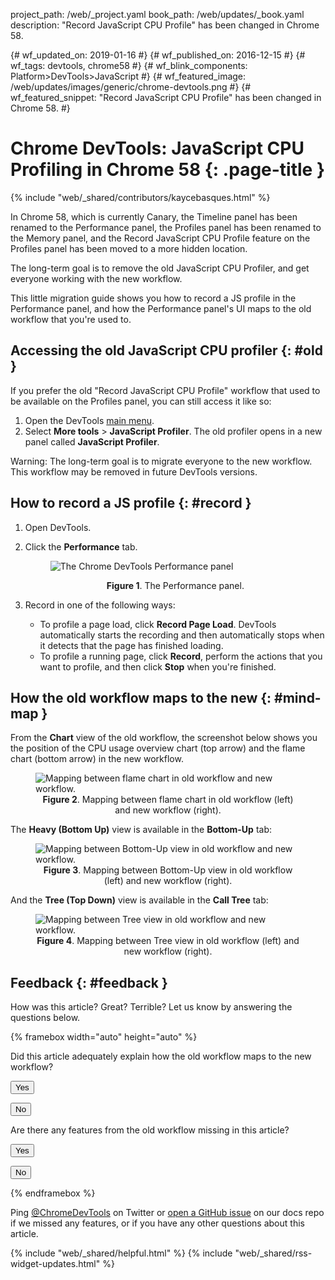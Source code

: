 project_path: /web/_project.yaml book_path: /web/updates/_book.yaml description: "Record JavaScript CPU Profile" has been changed in Chrome 58.

{# wf_updated_on: 2019-01-16 #} {# wf_published_on: 2016-12-15 #} {# wf_tags: devtools, chrome58 #} {# wf_blink_components: Platform>DevTools>JavaScript #} {# wf_featured_image: /web/updates/images/generic/chrome-devtools.png #} {# wf_featured_snippet: "Record JavaScript CPU Profile" has been changed in Chrome 58. #} 

<style>
.devtools-inline {
  max-height: 1em;
  vertical-align: middle;
}
figcaption {
  text-align: center;
}
</style>

 

# Chrome DevTools: JavaScript CPU Profiling in Chrome 58 {: .page-title }

{% include "web/_shared/contributors/kaycebasques.html" %}

In Chrome 58, which is currently Canary, the Timeline panel has been renamed to the Performance panel, the Profiles panel has been renamed to the Memory panel, and the Record JavaScript CPU Profile feature on the Profiles panel has been moved to a more hidden location.

The long-term goal is to remove the old JavaScript CPU Profiler, and get everyone working with the new workflow.

This little migration guide shows you how to record a JS profile in the Performance panel, and how the Performance panel's UI maps to the old workflow that you're used to.

## Accessing the old JavaScript CPU profiler {: #old }

If you prefer the old "Record JavaScript CPU Profile" workflow that used to be available on the Profiles panel, you can still access it like so:

1. Open the DevTools [main menu](/web/tools/chrome-devtools/ui#main-menu).
2. Select **More tools** > **JavaScript Profiler**. The old profiler opens in a new panel called **JavaScript Profiler**.

Warning: The long-term goal is to migrate everyone to the new workflow. This workflow may be removed in future DevTools versions.

## How to record a JS profile {: #record }

1. Open DevTools.
2. Click the **Performance** tab.
    
    <figure> 
    
    ![The Chrome DevTools Performance panel](/web/updates/images/2016/12/js-perf-profile.png) <figcaption>**Figure 1**. The Performance panel.</figcaption> </figure>
3. Record in one of the following ways:
    
    - To profile a page load, click **Record Page Load**. DevTools automatically starts the recording and then automatically stops when it detects that the page has finished loading.
    - To profile a running page, click **Record**, perform the actions that you want to profile, and then click **Stop** when you're finished.

## How the old workflow maps to the new {: #mind-map }

From the **Chart** view of the old workflow, the screenshot below shows you the position of the CPU usage overview chart (top arrow) and the flame chart (bottom arrow) in the new workflow.

<figure>
  <img src="/web/updates/images/2016/12/flame-map.png"
    alt="Mapping between flame chart in old workflow and new workflow.">
  <figcaption>
    <b>Figure 2</b>. Mapping between flame chart in old workflow (left) and
    new workflow (right).
  </figcaption>
</figure>

The **Heavy (Bottom Up)** view is available in the **Bottom-Up** tab:

<figure>
  <img src="/web/updates/images/2016/12/bottom-up-map.png"
    alt="Mapping between Bottom-Up view in old workflow and new workflow.">
  <figcaption>
    <b>Figure 3</b>. Mapping between Bottom-Up view in old workflow (left) and
    new workflow (right).
  </figcaption>
</figure>

And the **Tree (Top Down)** view is available in the **Call Tree** tab:

<figure>
  <img src="/web/updates/images/2016/12/tree-map.png"
    alt="Mapping between Tree view in old workflow and new workflow.">
  <figcaption>
    <b>Figure 4</b>. Mapping between Tree view in old workflow (left) and
    new workflow (right).
  </figcaption>
</figure>

## Feedback {: #feedback }

How was this article? Great? Terrible? Let us know by answering the questions below.

{% framebox width="auto" height="auto" %}

<p>
  Did this article adequately explain how the old workflow maps to the new
  workflow?
</p>

<button class="gc-analytics-event"
        data-category="DevTools / JS CPU Profile Migration"
        data-label="Helpful / Yes">Yes</button>

<button class="gc-analytics-event"
        data-category="DevTools / JS CPU Profile Migration"
        data-label="Helpful / No">No</button>

<p>
  Are there any features from the old workflow missing in this article?
</p>

<button class="gc-analytics-event"
        data-category="DevTools / JS CPU Profile Migration"
        data-label="Missing Features / Yes">Yes</button>

<button class="gc-analytics-event"
        data-category="DevTools / JS CPU Profile Migration"
        data-label="Missing Features / No">No</button>

{% endframebox %}

Ping [@ChromeDevTools](https://twitter.com/chromedevtools) on Twitter or [open a GitHub issue](https://github.com/google/WebFundamentals/issues/new?title=[DevTools%20CPU%20Profile%20Migration]) on our docs repo if we missed any features, or if you have any other questions about this article.

{% include "web/_shared/helpful.html" %} {% include "web/_shared/rss-widget-updates.html" %}